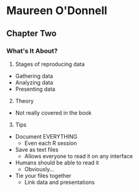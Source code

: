 Maureen O'Donnell
=====================================================


## Chapter Two

### What's It About?

1. Stages of reproducing data
  * Gathering data
  * Analyzing data
  * Presenting data
  
2. Theory
  * Not really covered in the book
  
3. Tips
  * Document EVERYTHING
    * Even each R session
  * Save as text files
    * Allows everyone to read it on any interface
  * Humans should be able to read it
    * Obviously...
  * Tie your files together
    * Link data and presentations
  
